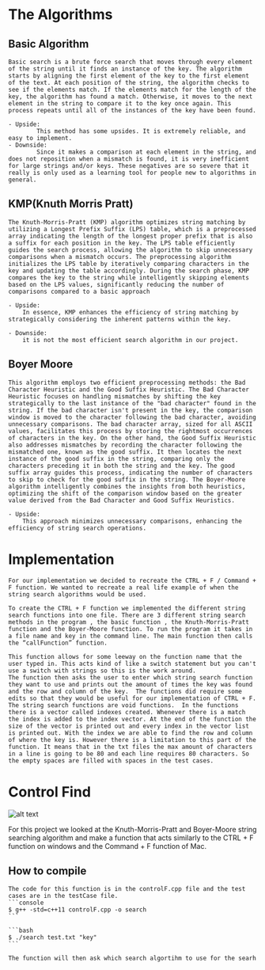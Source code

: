 # The Algorithms

## Basic Algorithm
    Basic search is a brute force search that moves through every element of the string until it finds an instance of the key. The algorithm starts by aligning the first element of the key to the first element of the text. At each position of the string, the algorithm checks to see if the elements match. If the elements match for the length of the key, the algorithm has found a match. Otherwise, it moves to the next element in the string to compare it to the key once again. This process repeats until all of the instances of the key have been found.

    - Upside:
            This method has some upsides. It is extremely reliable, and easy to implement.
    - Downside:
            Since it makes a comparison at each element in the string, and does not reposition when a mismatch is found, it is very inefficient for large strings and/or keys. These negatives are so severe that it really is only used as a learning tool for people new to algorithms in general. 

## KMP(Knuth Morris Pratt)
    The Knuth-Morris-Pratt (KMP) algorithm optimizes string matching by utilizing a Longest Prefix Suffix (LPS) table, which is a preprocessed array indicating the length of the longest proper prefix that is also a suffix for each position in the key. The LPS table efficiently guides the search process, allowing the algorithm to skip unnecessary comparisons when a mismatch occurs. The preprocessing algorithm initializes the LPS table by iteratively comparing characters in the key and updating the table accordingly. During the search phase, KMP compares the key to the string while intelligently skipping elements based on the LPS values, significantly reducing the number of comparisons compared to a basic approach

    - Upside:
        In essence, KMP enhances the efficiency of string matching by strategically considering the inherent patterns within the key.

    - Downside:
        it is not the most efficient search algorithm in our project. 

## Boyer Moore
    This algorithm employs two efficient preprocessing methods: the Bad Character Heuristic and the Good Suffix Heuristic. The Bad Character Heuristic focuses on handling mismatches by shifting the key strategically to the last instance of the "bad character" found in the string. If the bad character isn't present in the key, the comparison window is moved to the character following the bad character, avoiding unnecessary comparisons. The bad character array, sized for all ASCII values, facilitates this process by storing the rightmost occurrences of characters in the key. On the other hand, the Good Suffix Heuristic also addresses mismatches by recording the character following the mismatched one, known as the good suffix. It then locates the next instance of the good suffix in the string, comparing only the characters preceding it in both the string and the key. The good suffix array guides this process, indicating the number of characters to skip to check for the good suffix in the string. The Boyer-Moore algorithm intelligently combines the insights from both heuristics, optimizing the shift of the comparison window based on the greater value derived from the Bad Character and Good Suffix Heuristics. 

    - Upside:
        This approach minimizes unnecessary comparisons, enhancing the efficiency of string search operations.

# Implementation
    For our implementation we decided to recreate the CTRL + F / Command + F function. We wanted to recreate a real life example of when the string search algorithms would be used. 

	To create the CTRL + F function we implemented the different string search functions into one file. There are 3 different string search methods in the program , the basic function , the Knuth-Morris-Pratt function and the Boyer-Moore function. To run the program it takes in a file name and key in the command line. The main function then calls the “callFunction” function.

    This function allows for some leeway on the function name that the user typed in. This acts kind of like a switch statement but you can't use a switch with strings so this is the work around. 
 	The function then asks the user to enter which string search function they want to use and prints out the amount of times the key was found and the row and column of the key.  The functions did require some edits so that they would be useful for our implementation of CTRL + F.  The string search functions are void functions.  In the functions there is a vector called indexes created. Whenever there is a match the index is added to the index vector. At the end of the function the size of the vector is printed out and every index in the vector list is printed out. With the index we are able to find the row and column of where the key is. However there is a limitation to this part of the function. It means that in the txt files the max amount of characters in a line is going to be 80 and each line requires 80 characters. So the empty spaces are filled with spaces in the test cases.
    
# Control Find
![alt text](https://cdn.osxdaily.com/wp-content/uploads/2022/03/control-f-ipad-1-chrome-610x260.jpg)

For this project we looked at the Knuth-Morris-Pratt and Boyer-Moore string searching algorithm and make a function that acts similarly to the CTRL + F function  on windows and the Command + F function of Mac. 

## How to compile

    The code for this function is in the controlF.cpp file and the test cases are in the testCase file. 
    ```console
    $ g++ -std=c++11 controlF.cpp -o search
    ```

    ```bash
    $ ./search test.txt "key"
    ```

    The function will then ask which search algortihm to use for the searh


<!-- Whether you write your book's content in Jupyter Notebooks (`.ipynb`) or
in regular markdown files (`.md`), you'll write in the same flavor of markdown
called **MyST Markdown**.
This is a simple file to help you get started and show off some syntax.

## What is MyST?

MyST stands for "Markedly Structured Text". It
is a slight variation on a flavor of markdown called "CommonMark" markdown,
with small syntax extensions to allow you to write **roles** and **directives**
in the Sphinx ecosystem.

For more about MyST, see [the MyST Markdown Overview](https://jupyterbook.org/content/myst.html).

## Sample Roles and Directives

Roles and directives are two of the most powerful tools in Jupyter Book. They
are kind of like functions, but written in a markup language. They both
serve a similar purpose, but **roles are written in one line**, whereas
**directives span many lines**. They both accept different kinds of inputs,
and what they do with those inputs depends on the specific role or directive
that is being called. -->

<!-- Here is a "note" directive:

```{note}
Here is a note
```

It will be rendered in a special box when you build your book.

Here is an inline directive to refer to a document: {doc}`markdown-notebooks`.


## Citations

You can also cite references that are stored in a `bibtex` file. For example,
the following syntax: `` {cite}`holdgraf_evidence_2014` `` will render like
this: {cite}`holdgraf_evidence_2014`.

Moreover, you can insert a bibliography into your page with this syntax:
The `{bibliography}` directive must be used for all the `{cite}` roles to
render properly.
For example, if the references for your book are stored in `references.bib`,
then the bibliography is inserted with:

```{bibliography}
```

## Learn more

This is just a simple starter to get you started.
You can learn a lot more at [jupyterbook.org](https://jupyterbook.org). -->
